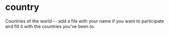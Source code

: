 country
=======

Countries of the world -- add a file with your name if you want to participate and fill it with the countries you've been to.

